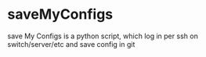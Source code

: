saveMyConfigs
=============

save My Configs is a python script, which log in per ssh on switch/server/etc and save config in git
